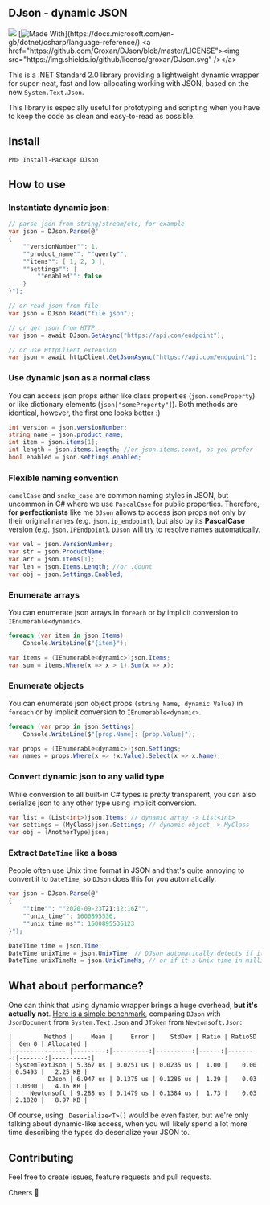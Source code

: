 ## DJson - dynamic JSON

<a href="https://www.nuget.org/packages/DJson/"><img src="https://img.shields.io/nuget/v/DJson.svg" /></a>
[![Made With](https://img.shields.io/badge/made%20with-C%23-success.svg?)](https://docs.microsoft.com/en-gb/dotnet/csharp/language-reference/)
<a href="https://github.com/Groxan/DJson/blob/master/LICENSE"><img src="https://img.shields.io/github/license/groxan/DJson.svg" /></a>

This is a .NET Standard 2.0 library providing a lightweight dynamic wrapper for super-neat, fast and low-allocating working with JSON, based on the new `System.Text.Json`.

This library is especially useful for prototyping and scripting when you have to keep the code as clean and easy-to-read as possible.

## Install
`PM> Install-Package DJson`

## How to use

### Instantiate dynamic json:

````cs
// parse json from string/stream/etc, for example
var json = DJson.Parse(@"
{
    ""versionNumber"": 1,
    ""product_name"": ""qwerty"",
    ""items"": [ 1, 2, 3 ],
    ""settings"": {
        ""enabled"": false
    }
}");

// or read json from file
var json = DJson.Read("file.json");

// or get json from HTTP
var json = await DJson.GetAsync("https://api.com/endpoint");

// or use HttpClient extension
var json = await httpClient.GetJsonAsync("https://api.com/endpoint");
````

### Use dynamic json as a normal class

You can access json props either like class properties (`json.someProperty`) or like dictionary elements (`json["someProperty"]`). Both methods are identical, however, the first one looks better :)

````cs
int version = json.versionNumber;
string name = json.product_name;
int item = json.items[1];
int length = json.items.length; //or json.items.count, as you prefer
bool enabled = json.settings.enabled;
````

### Flexible naming convention

`camelCase` and `snake_case` are common naming styles in JSON, but uncommon in C# where we use `PascalCase` for public properties. Therefore, **for perfectionists** like me `DJson` allows to access json props not only by their original names (e.g. `json.ip_endpoint`), but also by its **PascalCase** version (e.g. `json.IPEndpoint`). `DJson` will try to resolve names automatically.

````cs
var val = json.VersionNumber;
var str = json.ProductName;
var arr = json.Items[1];
var len = json.Items.Length; //or .Count
var obj = json.Settings.Enabled;
````

### Enumerate arrays

You can enumerate json arrays in `foreach` or by implicit conversion to `IEnumerable<dynamic>`.

````cs
foreach (var item in json.Items)
    Console.WriteLine($"{item}");

var items = (IEnumerable<dynamic>)json.Items;
var sum = items.Where(x => x > 1).Sum(x => x);
````

### Enumerate objects

You can enumerate json object props `(string Name, dynamic Value)` in `foreach` or by implicit conversion to `IEnumerable<dynamic>`.

````cs
foreach (var prop in json.Settings)
    Console.WriteLine($"{prop.Name}: {prop.Value}");

var props = (IEnumerable<dynamic>)json.Settings;
var names = props.Where(x => !x.Value).Select(x => x.Name);
````

### Convert dynamic json to any valid type

While conversion to all built-in C# types is pretty transparent, you can also serialize json to any other type using implicit conversion.

````cs
var list = (List<int>)json.Items; // dynamic array -> List<int>
var settings = (MyClass)json.Settings; // dynamic object -> MyClass
var obj = (AnotherType)json;
````

### Extract `DateTime` like a boss

People often use Unix time format in JSON and that's quite annoying to convert it to `DateTime`, so `DJson` does this for you automatically.

````cs
var json = DJson.Parse(@"
{
    ""time"": ""2020-09-23T21:12:16Z"",
    ""unix_time"": 1600895536,
    ""unix_time_ms"": 1600895536123
}");

DateTime time = json.Time;
DateTime unixTime = json.UnixTime; // DJson automatically detects if it's Unix time in seconds
DateTime unixTimeMs = json.UnixTimeMs; // or if it's Unix time in milliseconds
````

## What about performance?

One can think that using dynamic wrapper brings a huge overhead, **but it's actually not**. [Here is a simple benchmark](https://github.com/Groxan/DJson/blob/master/DJson.Benchmarks/DJsonBenchmarks.cs), comparing `DJson` with `JsonDocument` from `System.Text.Json` and `JToken` from `Newtonsoft.Json`:

````
|         Method |     Mean |     Error |    StdDev | Ratio | RatioSD |  Gen 0 | Allocated |
|--------------- |---------:|----------:|----------:|------:|--------:|-------:|----------:|
| SystemTextJson | 5.367 us | 0.0251 us | 0.0235 us |  1.00 |    0.00 | 0.5493 |   2.25 KB |
|          DJson | 6.947 us | 0.1375 us | 0.1286 us |  1.29 |    0.03 | 1.0300 |   4.16 KB |
|     Newtonsoft | 9.288 us | 0.1479 us | 0.1384 us |  1.73 |    0.03 | 2.1820 |   8.97 KB |
````

Of course, using `.Deserialize<T>()` would be even faster, but we're only talking about dynamic-like access, when you will likely spend a lot more time describing the types do deserialize your JSON to.

## Contributing

Feel free to create issues, feature requests and pull requests.

Cheers 🍻
